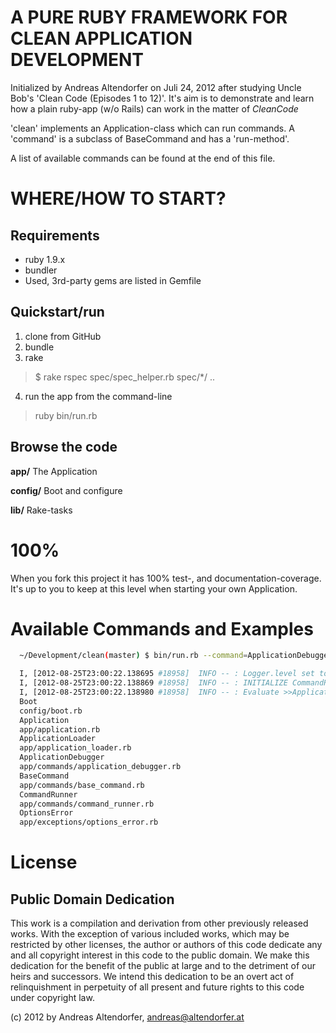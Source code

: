 A PURE RUBY FRAMEWORK FOR CLEAN APPLICATION DEVELOPMENT
=======================================================

Initialized by Andreas Altendorfer on Juli 24, 2012 after
  studying Uncle Bob's 'Clean Code (Episodes 1 to 12)'. It's aim is to demonstrate and learn how a plain
  ruby-app (w/o Rails) can work in the matter of _CleanCode_

'clean' implements an Application-class which can run commands. A 'command' is
  a subclass of BaseCommand and has a 'run-method'.

A list of available commands can be found at the end of this file.

WHERE/HOW TO START?
===================

Requirements
------------

  * ruby 1.9.x
  * bundler
  * Used, 3rd-party gems are listed in Gemfile

Quickstart/run
--------------

  1. clone from GitHub
  2. bundle
  3. rake

  > $ rake
  > rspec spec/spec_helper.rb spec/*/
  > ..

  4. run the app from the command-line

  > ruby bin/run.rb


Browse the code
---------------

**app/**
The Application

**config/**
Boot and configure

**lib/**
Rake-tasks


100%
====

When you fork this project it has 100% test-, and documentation-coverage.
It's up to you to keep at this level when starting your own Application.


Available Commands and Examples
===============================

```sh
  ~/Development/clean(master) $ bin/run.rb --command=ApplicationDebugger,'"loaded_files"' -verbose

  I, [2012-08-25T23:00:22.138695 #18958]  INFO -- : Logger.level set to 1
  I, [2012-08-25T23:00:22.138869 #18958]  INFO -- : INITIALIZE CommandRunner.new(["ApplicationDebugger", "\"modules\""])
  I, [2012-08-25T23:00:22.138980 #18958]  INFO -- : Evaluate >>ApplicationDebugger.new("modules")<<
  Boot
  config/boot.rb
  Application
  app/application.rb
  ApplicationLoader
  app/application_loader.rb
  ApplicationDebugger
  app/commands/application_debugger.rb
  BaseCommand
  app/commands/base_command.rb
  CommandRunner
  app/commands/command_runner.rb
  OptionsError
  app/exceptions/options_error.rb

```


License
=======

Public Domain Dedication
------------------------

This work is a compilation and derivation from other previously released works. With the exception of 
various included works, which may be restricted by other licenses, the author or authors of this code 
dedicate any and all copyright interest in this code to the public domain. We make this dedication for 
the benefit of the public at large and to the detriment of our heirs and successors. We intend this 
dedication to be an overt act of relinquishment in perpetuity of all present and future rights to this 
code under copyright law.

(c) 2012 by Andreas Altendorfer, <andreas@altendorfer.at>
